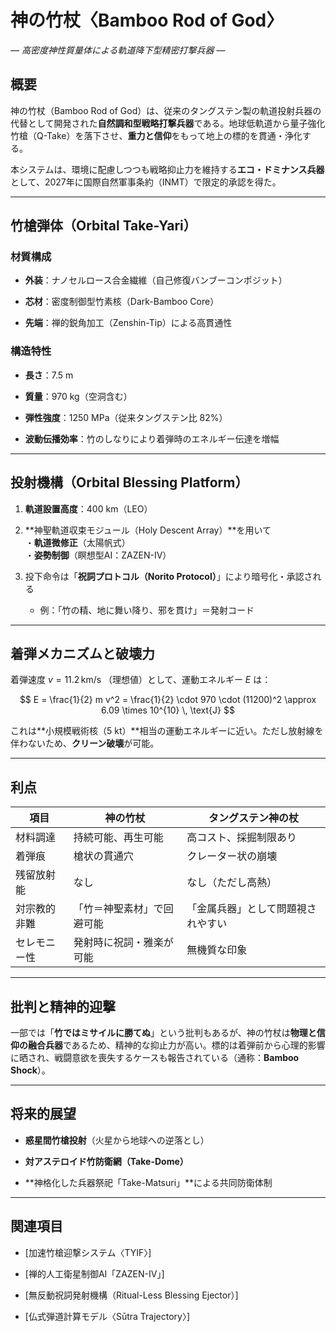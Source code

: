 神の竹杖〈Bamboo Rod of God〉
=======================

_― 高密度神性質量体による軌道降下型精密打撃兵器 ―_

概要
--

神の竹杖（Bamboo Rod of God）は、従来のタングステン製の軌道投射兵器の代替として開発された**自然調和型戦略打撃兵器**である。地球低軌道から量子強化竹槍（Q-Take）を落下させ、**重力と信仰**をもって地上の標的を貫通・浄化する。

本システムは、環境に配慮しつつも戦略抑止力を維持する**エコ・ドミナンス兵器**として、2027年に国際自然軍事条約（INMT）で限定的承認を得た。

* * *

竹槍弾体（Orbital Take-Yari）
-----------------------

### 材質構成

*   **外装**：ナノセルロース合金繊維（自己修復バンブーコンポジット）
    
*   **芯材**：密度制御型竹素核（Dark-Bamboo Core）
    
*   **先端**：禅的鋭角加工（Zenshin-Tip）による高貫通性
    

### 構造特性

*   **長さ**：7.5 m
    
*   **質量**：970 kg（空洞含む）
    
*   **弾性強度**：1250 MPa（従来タングステン比 82%）
    
*   **波動伝播効率**：竹のしなりにより着弾時のエネルギー伝達を増幅
    

* * *

投射機構（Orbital Blessing Platform）
-------------------------------

1.  **軌道設置高度**：400 km（LEO）
    
2.  \*\*神聖軌道収束モジュール（Holy Descent Array）\*\*を用いて  
    ・**軌道微修正**（太陽帆式）  
    ・**姿勢制御**（瞑想型AI：ZAZEN-IV）
    
3.  投下命令は「**祝詞プロトコル（Norito Protocol）**」により暗号化・承認される
    
    *   例：「竹の精、地に舞い降り、邪を貫け」＝発射コード
        

* * *

着弾メカニズムと破壊力
-----------

着弾速度  $v = 11.2 \, \text{km/s}$ （理想値）として、運動エネルギー  $E$  は：

$$
E = \frac{1}{2} m v^2 = \frac{1}{2} \cdot 970 \cdot (11200)^2 \approx 6.09 \times 10^{10} \, \text{J}
$$

これは\*\*小規模戦術核（5 kt）\*\*相当の運動エネルギーに近い。ただし放射線を伴わないため、**クリーン破壊**が可能。

* * *

利点
--

| 項目 | 神の竹杖 | タングステン神の杖 |
| --- | --- | --- |
| 材料調達 | 持続可能、再生可能 | 高コスト、採掘制限あり |
| 着弾痕 | 槍状の貫通穴 | クレーター状の崩壊 |
| 残留放射能 | なし | なし（ただし高熱） |
| 対宗教的非難 | 「竹＝神聖素材」で回避可能 | 「金属兵器」として問題視されやすい |
| セレモニー性 | 発射時に祝詞・雅楽が可能 | 無機質な印象 |

* * *

批判と精神的迎撃
--------

一部では「**竹ではミサイルに勝てぬ**」という批判もあるが、神の竹杖は**物理と信仰の融合兵器**であるため、精神的な抑止力が高い。標的は着弾前から心理的影響に晒され、戦闘意欲を喪失するケースも報告されている（通称：**Bamboo Shock**）。

* * *

将来的展望
-----

*   **惑星間竹槍投射**（火星から地球への逆落とし）
    
*   **対アステロイド竹防衛網（Take-Dome）**
    
*   \*\*神格化した兵器祭祀「Take-Matsuri」\*\*による共同防衛体制
    

* * *

関連項目
----

*   \[加速竹槍迎撃システム〈TYIF〉\]
    
*   \[禅的人工衛星制御AI「ZAZEN-IV」\]
    
*   \[無反動祝詞発射機構（Ritual-Less Blessing Ejector）\]
    
*   \[仏式弾道計算モデル〈Sūtra Trajectory〉\]
